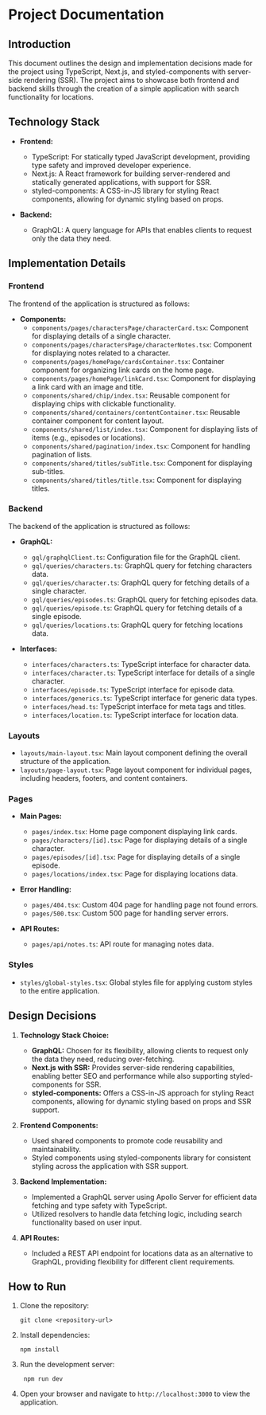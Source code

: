 # Project Documentation

## Introduction

This document outlines the design and implementation decisions made for the project using TypeScript, Next.js, and styled-components with server-side rendering (SSR). The project aims to showcase both frontend and backend skills through the creation of a simple application with search functionality for locations.

## Technology Stack

- **Frontend:**
  - TypeScript: For statically typed JavaScript development, providing type safety and improved developer experience.
  - Next.js: A React framework for building server-rendered and statically generated applications, with support for SSR.
  - styled-components: A CSS-in-JS library for styling React components, allowing for dynamic styling based on props.

- **Backend:**
  - GraphQL: A query language for APIs that enables clients to request only the data they need.

## Implementation Details

### Frontend

The frontend of the application is structured as follows:

- **Components:**
  - `components/pages/charactersPage/characterCard.tsx`: Component for displaying details of a single character.
  - `components/pages/charactersPage/characterNotes.tsx`: Component for displaying notes related to a character.
  - `components/pages/homePage/cardsContainer.tsx`: Container component for organizing link cards on the home page.
  - `components/pages/homePage/linkCard.tsx`: Component for displaying a link card with an image and title.
  - `components/shared/chip/index.tsx`: Reusable component for displaying chips with clickable functionality.
  - `components/shared/containers/contentContainer.tsx`: Reusable container component for content layout.
  - `components/shared/list/index.tsx`: Component for displaying lists of items (e.g., episodes or locations).
  - `components/shared/pagination/index.tsx`: Component for handling pagination of lists.
  - `components/shared/titles/subTitle.tsx`: Component for displaying sub-titles.
  - `components/shared/titles/title.tsx`: Component for displaying titles.

### Backend

The backend of the application is structured as follows:

- **GraphQL:**
  - `gql/graphqlClient.ts`: Configuration file for the GraphQL client.
  - `gql/queries/characters.ts`: GraphQL query for fetching characters data.
  - `gql/queries/character.ts`: GraphQL query for fetching details of a single character.
  - `gql/queries/episodes.ts`: GraphQL query for fetching episodes data.
  - `gql/queries/episode.ts`: GraphQL query for fetching details of a single episode.
  - `gql/queries/locations.ts`: GraphQL query for fetching locations data.

- **Interfaces:**
  - `interfaces/characters.ts`: TypeScript interface for character data.
  - `interfaces/character.ts`: TypeScript interface for details of a single character.
  - `interfaces/episode.ts`: TypeScript interface for episode data.
  - `interfaces/generics.ts`: TypeScript interface for generic data types.
  - `interfaces/head.ts`: TypeScript interface for meta tags and titles.
  - `interfaces/location.ts`: TypeScript interface for location data.

### Layouts

- `layouts/main-layout.tsx`: Main layout component defining the overall structure of the application.
- `layouts/page-layout.tsx`: Page layout component for individual pages, including headers, footers, and content containers.

### Pages

- **Main Pages:**
  - `pages/index.tsx`: Home page component displaying link cards.
  - `pages/characters/[id].tsx`: Page for displaying details of a single character.
  - `pages/episodes/[id].tsx`: Page for displaying details of a single episode.
  - `pages/locations/index.tsx`: Page for displaying locations data.

- **Error Handling:**
  - `pages/404.tsx`: Custom 404 page for handling page not found errors.
  - `pages/500.tsx`: Custom 500 page for handling server errors.

- **API Routes:**
  - `pages/api/notes.ts`: API route for managing notes data.

### Styles

- `styles/global-styles.tsx`: Global styles file for applying custom styles to the entire application.

## Design Decisions

1. **Technology Stack Choice:**
   - **GraphQL:** Chosen for its flexibility, allowing clients to request only the data they need, reducing over-fetching.
   - **Next.js with SSR:** Provides server-side rendering capabilities, enabling better SEO and performance while also supporting styled-components for SSR.
   - **styled-components:** Offers a CSS-in-JS approach for styling React components, allowing for dynamic styling based on props and SSR support.

2. **Frontend Components:**
   - Used shared components to promote code reusability and maintainability.
   - Styled components using styled-components library for consistent styling across the application with SSR support.

3. **Backend Implementation:**
   - Implemented a GraphQL server using Apollo Server for efficient data fetching and type safety with TypeScript.
   - Utilized resolvers to handle data fetching logic, including search functionality based on user input.

4. **API Routes:**
   - Included a REST API endpoint for locations data as an alternative to GraphQL, providing flexibility for different client requirements.

## How to Run

1. Clone the repository:
   ```console 
   git clone <repository-url>
   ```
2. Install dependencies:
   ```console
   npm install
   ```
3. Run the development server:
   ```console
    npm run dev
   ```
4. Open your browser and navigate to `http://localhost:3000` to view the application.


